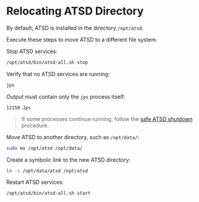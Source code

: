 # Relocating ATSD Directory

By default, ATSD is installed in the directory `/opt/atsd`.

Execute these steps to move ATSD to a different file system.

Stop ATSD services:

```sh
/opt/atsd/bin/atsd-all.sh stop
```

Verify that no ATSD services are running:

```sh
jps
```

Output must contain only the `jps` process itself:

```ls
12150 Jps
```

> If some processes continue running, follow the [safe ATSD shutdown](restarting.md#stopping-services) procedure.

Move ATSD to another directory, such as `/opt/data/`:

```sh
sudo mv /opt/atsd /opt/data/
```

Create a symbolic link to the new ATSD directory:

```sh
ln -s /opt/data/atsd /opt/atsd
```

Restart ATSD services:

```sh
/opt/atsd/bin/atsd-all.sh start
```
